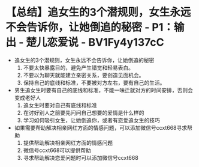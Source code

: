 # 【总结】追女生的3个潜规则，女生永远不会告诉你，让她倒追的秘密 - P1：输出 - 楚儿恋爱说 - BV1Fy4y137cC

-   追女生的3个潜规则，女生永远不会告诉你，让她倒追的秘密
    1.  不要太快暴露目的，避免产生错觉和轻易表白。
    2.  不要以为聊天就能建立亲密关系，要创造见面机会。
    3.  保持自己的底线和标准，不要被对方左右，要有自己的生活。
-   男生追女生时要有自己的底线和标准，不能一味迁就对方的时间安排，否则会变成老好人
    1.  追女生时要对自己有底线和标准
    2.  在讨好别人之前要先问问自己想要的爱情是什么样的
    3.  学习如何吸引女生，让她倒追你，或者有恋爱追女生的技巧
-   如果需要帮助解决相亲网红方面的情感问题，可以添加微信号ccxt668寻求帮助
    1.  提供帮助解决相亲网红方面的情感问题
    2.  微信号ccxt668可以提供帮助
    3.  寻求帮助解决恋爱问题时可以添加微信号ccxt668